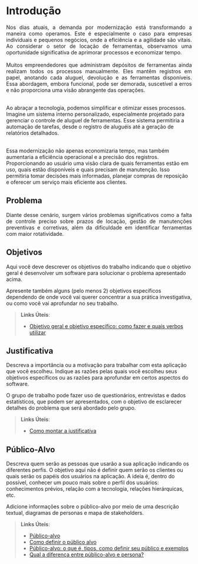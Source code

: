 # Introdução

<p align="justify">Nos dias atuais, a demanda por modernização está transformando a maneira como operamos. Este é especialmente o caso para empresas individuais e pequenos negócios, onde a eficiência e a agilidade são vitais. Ao considerar o setor de locação de ferramentas, observamos uma oportunidade significativa de aprimorar processos e economizar tempo.<br><br>
Muitos empreendedores que administram depósitos de ferramentas ainda realizam todos os processos manualmente. Eles mantêm registros em papel, anotando cada aluguel, devolução e as ferramentas disponíveis. Essa abordagem, embora funcional, pode ser demorada, suscetível a erros e não proporciona uma visão abrangente das operações.<br><br>
 
Ao abraçar a tecnologia, podemos simplificar e otimizar esses processos. Imagine um sistema interno personalizado, especialmente projetado para gerenciar o controle de aluguel de ferramentas. Esse sistema permitiria a automação de tarefas, desde o registro de aluguéis até a geração de relatórios detalhados.<br><br>

Essa modernização não apenas economizaria tempo, mas também aumentaria a eficiência operacional e a precisão dos registros. Proporcionando ao usuário uma visão clara de quais ferramentas estão em uso, quais estão disponíveis e quais precisam de manutenção. Isso permitiria tomar decisões mais informadas, planejar compras de reposição e oferecer um serviço mais eficiente aos clientes.</p>

## Problema
<p align="justify">Diante desse cenário, surgem vários problemas significativos como a falta de controle preciso sobre prazos de locação, gestão de manutenções preventivas e corretivas, além da dificuldade em identificar ferramentas com maior rotatividade.</p>

## Objetivos

Aqui você deve descrever os objetivos do trabalho indicando que o objetivo geral é desenvolver um software para solucionar o problema apresentado acima. 

Apresente também alguns (pelo menos 2) objetivos específicos dependendo de onde você vai querer concentrar a sua prática investigativa, ou como você vai aprofundar no seu trabalho.
 
> **Links Úteis**:
> - [Objetivo geral e objetivo específico: como fazer e quais verbos utilizar](https://blog.mettzer.com/diferenca-entre-objetivo-geral-e-objetivo-especifico/)

## Justificativa

Descreva a importância ou a motivação para trabalhar com esta aplicação que você escolheu. Indique as razões pelas quais você escolheu seus objetivos específicos ou as razões para aprofundar em certos aspectos do software.

O grupo de trabalho pode fazer uso de questionários, entrevistas e dados estatísticos, que podem ser apresentados, com o objetivo de esclarecer detalhes do problema que será abordado pelo grupo.

> **Links Úteis**:
> - [Como montar a justificativa](https://guiadamonografia.com.br/como-montar-justificativa-do-tcc/)

## Público-Alvo

Descreva quem serão as pessoas que usarão a sua aplicação indicando os diferentes perfis. O objetivo aqui não é definir quem serão os clientes ou quais serão os papéis dos usuários na aplicação. A ideia é, dentro do possível, conhecer um pouco mais sobre o perfil dos usuários: conhecimentos prévios, relação com a tecnologia, relações
hierárquicas, etc.

Adicione informações sobre o público-alvo por meio de uma descrição textual, diagramas de personas e mapa de stakeholders.

> **Links Úteis**:
> - [Público-alvo](https://blog.hotmart.com/pt-br/publico-alvo/)
> - [Como definir o público alvo](https://exame.com/pme/5-dicas-essenciais-para-definir-o-publico-alvo-do-seu-negocio/)
> - [Público-alvo: o que é, tipos, como definir seu público e exemplos](https://klickpages.com.br/blog/publico-alvo-o-que-e/)
> - [Qual a diferença entre público-alvo e persona?](https://rockcontent.com/blog/diferenca-publico-alvo-e-persona/)
